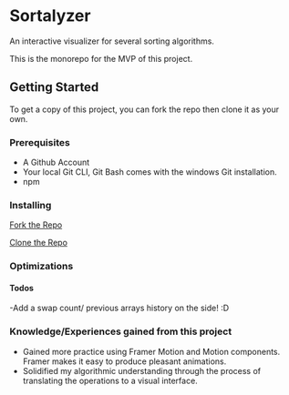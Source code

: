 # Sortalyzer

An interactive visualizer for several sorting algorithms.

This is the monorepo for the MVP of this project.

## Getting Started

To get a copy of this project, you can fork the repo then clone it as your own.

### Prerequisites
- A Github Account
- Your local Git CLI, Git Bash comes with the windows Git installation.
- npm

### Installing

[Fork the Repo](https://github.com/octocat/Spoon-Knife)

[Clone the Repo](https://docs.github.com/en/repositories/creating-and-managing-repositories/cloning-a-repository)

### Optimizations

#### Todos
-Add a swap count/ previous arrays history on the side! :D

### Knowledge/Experiences gained from this project
- Gained more practice using Framer Motion and Motion components. Framer makes it easy to produce pleasant animations.
- Solidified my algorithmic understanding through the process of translating the operations to a visual interface.
